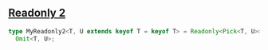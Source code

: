 ## [Readonly 2](https://github.com/type-challenges/type-challenges/blob/main/questions/00008-medium-readonly-2/README.md)

<!-- notecardId: 1739479070510 -->

```ts
type MyReadonly2<T, U extends keyof T = keyof T> = Readonly<Pick<T, U>> &
  Omit<T, U>;
```
